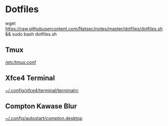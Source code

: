 # Dotfiles

wget https://raw.githubusercontent.com/Natsec/notes/master/dotfiles/dotfiles.sh && sudo bash dotfiles.sh

## Tmux
[/etc/tmux.conf](https://raw.githubusercontent.com/Natsec/notes/master/dotfiles/etc/tmux.conf)

## Xfce4 Terminal
[~/.config/xfce4/terminal/terminalrc](https://raw.githubusercontent.com/Natsec/notes/master/dotfiles/~/.config/xfce4/terminal/terminalrc)

## Compton Kawase Blur
[~/.config/autostart/compton.desktop](https://raw.githubusercontent.com/Natsec/notes/master/dotfiles/~/.config/autostart/compton.desktop)
